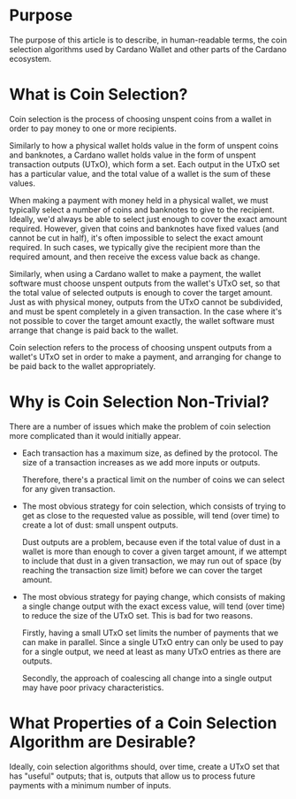 # Purpose

The purpose of this article is to describe, in human-readable terms, the coin
selection algorithms used by Cardano Wallet and other parts of the Cardano
ecosystem.

# What is Coin Selection?

Coin selection is the process of choosing unspent coins from a wallet in order
to pay money to one or more recipients.

Similarly to how a physical wallet holds value in the form of unspent coins and
banknotes, a Cardano wallet holds value in the form of unspent transaction
outputs (UTxO), which form a set. Each output in the UTxO set has a particular
value, and the total value of a wallet is the sum of these values.

When making a payment with money held in a physical wallet, we must typically
select a number of coins and banknotes to give to the recipient. Ideally, we'd
always be able to select just enough to cover the exact amount required.
However, given that coins and banknotes have fixed values (and cannot be cut in
half), it's often impossible to select the exact amount required. In such
cases, we typically give the recipient more than the required amount, and then
receive the excess value back as change.

Similarly, when using a Cardano wallet to make a payment, the wallet software
must choose unspent outputs from the wallet's UTxO set, so that the total value
of selected outputs is enough to cover the target amount. Just as with physical
money, outputs from the UTxO cannot be subdivided, and must be spent completely
in a given transaction. In the case where it's not possible to cover the target
amount exactly, the wallet software must arrange that change is paid back to
the wallet.

Coin selection refers to the process of choosing unspent outputs from a
wallet's UTxO set in order to make a payment, and arranging for change to be
paid back to the wallet appropriately.

# Why is Coin Selection Non-Trivial?

There are a number of issues which make the problem of coin selection more
complicated than it would initially appear.

 * Each transaction has a maximum size, as defined by the protocol. The size of
   a transaction increases as we add more inputs or outputs.

   Therefore, there's a practical limit on the number of coins we can select
   for any given transaction.

 * The most obvious strategy for coin selection, which consists of trying to
   get as close to the requested value as possible, will tend (over time) to
   create a lot of dust: small unspent outputs.

   Dust outputs are a problem, because even if the total value of dust in a
   wallet is more than enough to cover a given target amount, if we attempt to
   include that dust in a given transaction, we may run out of space (by
   reaching the transaction size limit) before we can cover the target amount.

 * The most obvious strategy for paying change, which consists of making a
   single change output with the exact excess value, will tend (over time) to
   reduce the size of the UTxO set. This is bad for two reasons.

   Firstly, having a small UTxO set limits the number of payments that we can
   make in parallel. Since a single UTxO entry can only be used to pay for a
   single output, we need at least as many UTxO entries as there are outputs.

   Secondly, the approach of coalescing all change into a single output may
   have poor privacy characteristics.

# What Properties of a Coin Selection Algorithm are Desirable?

Ideally, coin selection algorithms should, over time, create a UTxO set that
has "useful" outputs; that is, outputs that allow us to process future payments
with a minimum number of inputs.
